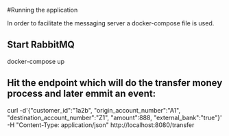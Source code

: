 #Running the application

In order to facilitate the messaging server a docker-compose file is used.

## Start RabbitMQ
docker-compose up

## Hit the endpoint which will do the transfer money process and later emmit an event:
curl -d'{"customer_id":"1a2b", "origin_account_number":"A1", "destination_account_number":"Z1", "amount":888, "external_bank":"true"}' -H "Content-Type: application/json" http://localhost:8080/transfer
